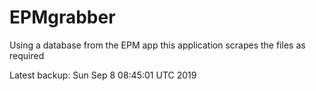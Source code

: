 # EPMgrabber
Using a database from the EPM app this application scrapes the files as required


Latest backup: Sun Sep 8 08:45:01 UTC 2019
